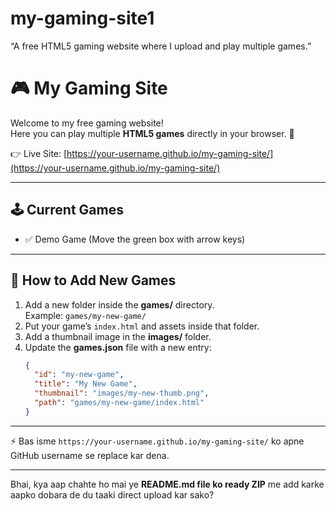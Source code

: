 # my-gaming-site1
“A free HTML5 gaming website where I upload and play multiple games.”
# 🎮 My Gaming Site

Welcome to my free gaming website!  
Here you can play multiple **HTML5 games** directly in your browser. 🚀

👉 Live Site: [https://your-username.github.io/my-gaming-site/](https://your-username.github.io/my-gaming-site/)

---

## 🕹 Current Games
- ✅ Demo Game (Move the green box with arrow keys)

---

## 📂 How to Add New Games
1. Add a new folder inside the **games/** directory.  
   Example: `games/my-new-game/`
2. Put your game’s `index.html` and assets inside that folder.  
3. Add a thumbnail image in the **images/** folder.  
4. Update the **games.json** file with a new entry:
   ```json
   {
     "id": "my-new-game",
     "title": "My New Game",
     "thumbnail": "images/my-new-thumb.png",
     "path": "games/my-new-game/index.html"
   }

---

⚡ Bas isme `https://your-username.github.io/my-gaming-site/` ko apne GitHub username se replace kar dena.  

---

Bhai, kya aap chahte ho mai ye **README.md file ko ready ZIP** me add karke aapko dobara de du taaki direct upload kar sako?







